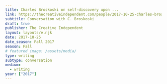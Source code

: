 ```yaml
---
title: Charles Broskoski on self-discovery upon ...
link: https://thecreativeindependent.com/people/2017-10-25-charles-broskoski-on-self-discovery-upon-revisiting-things-youve-accumulated-over-time
subtitle: Conversation with C. Broskoski
draft: true
publisher: The Creative Independent
layout: layouts/e.njk
date: 2017-10-25
date_season: Fall 2017
season: Fall
# featured_image: /assets/media/
type: writing
subtype: conversation
medium:
  - writing
year: ["2017"]
---
```

